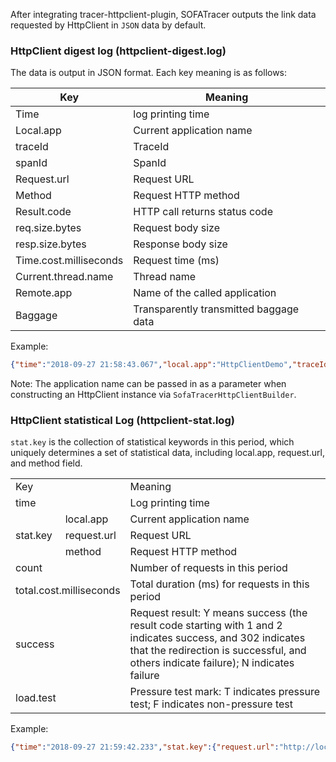 After integrating tracer-httpclient-plugin, SOFATracer outputs the link data requested by HttpClient in `JSON` data by default.

### HttpClient digest log (httpclient-digest.log)

The data is output in JSON format. Each key meaning is as follows:

Key | Meaning
--------- | -------------
 Time | log printing time
 Local.app | Current application name
 traceId | TraceId
 spanId | SpanId
 Request.url | Request URL
 Method | Request HTTP method
 Result.code | HTTP call returns status code
 req.size.bytes | Request body size
 resp.size.bytes | Response body size
 Time.cost.milliseconds | Request time (ms)
 Current.thread.name | Thread name
 Remote.app | Name of the called application
 Baggage | Transparently transmitted baggage data

Example:

```json
{"time":"2018-09-27 21:58:43.067","local.app":"HttpClientDemo","traceId":"0a0fe8801538056723034100235072","spanId":"0","request.url":"http://localhost:8080/httpclient","method":"GET","result.code":"200","req.size.bytes":0,"resp.size.bytes":-1,"time.cost.milliseconds":33,"current.thread.name":"I/O dispatcher 1","remote.app":"","baggage":""}
```

Note: The application name can be passed in as a parameter when constructing an HttpClient instance via `SofaTracerHttpClientBuilder`.

### HttpClient statistical Log (httpclient-stat.log)

`stat.key` is the collection of statistical keywords in this period, which uniquely determines a set of statistical data, including local.app, request.url, and method field.

<table>
   <tr>
      <td colspan="2">Key</td>
      <td>Meaning</td>
   </tr>
   <tr>
      <td colspan="2">time</td>
      <td>Log printing time</td>
   </tr>
   <tr>
      <td rowspan="3">stat.key</td>
      <td>local.app</td>
      <td>Current application name</td>
   </tr>
   <tr>
      <td>request.url</td>
      <td>Request URL</td>
   </tr>
   <tr>
      <td> method </td>
      <td>Request HTTP method</td>
   </tr>
   <tr>
      <td colspan="2">count</td>
      <td>Number of requests in this period</td>
   </tr>
   <tr>
      <td colspan="2">total.cost.milliseconds</td>
      <td>Total duration (ms) for requests in this period</td>
   </tr>
   <tr>
      <td colspan="2">success</td>
      <td>Request result: Y means success (the result code starting with 1 and 2 indicates success, and 302 indicates that the redirection is successful, and others indicate failure); N indicates failure</td>
   </tr>
   <tr>
      <td colspan="2">load.test</td>
      <td>Pressure test mark: T indicates pressure test; F indicates non-pressure test</td>
   </tr>
</table>

Example:

```json
{"time":"2018-09-27 21:59:42.233","stat.key":{"request.url":"http://localhost:8080/httpclient","local.app":"HttpClientDemo","method":"GET"},"count":2,"total.cost.milliseconds":562,"success":"true","load.test":"F"}
```
